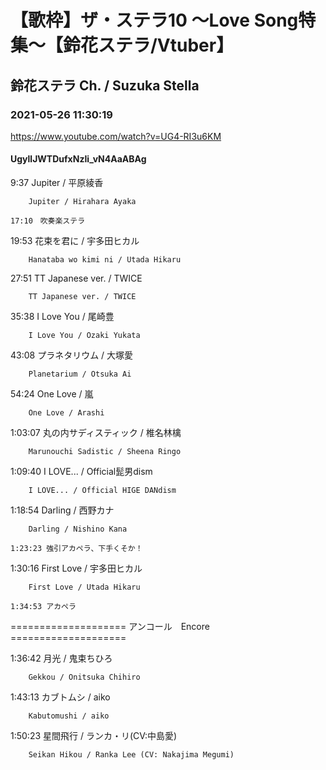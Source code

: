 # 【歌枠】ザ・ステラ10 ～Love Song特集～【鈴花ステラ/Vtuber】

## 鈴花ステラ Ch. / Suzuka Stella

### 2021-05-26 11:30:19

https://www.youtube.com/watch?v=UG4-RI3u6KM

#### UgyllJWTDufxNzIi_vN4AaABAg

9:37	Jupiter / 平原綾香

		Jupiter / Hirahara Ayaka

	17:10　吹奏楽ステラ



19:53	花束を君に / 宇多田ヒカル

		Hanataba wo kimi ni / Utada Hikaru



27:51	TT Japanese ver. / TWICE

		TT Japanese ver. / TWICE



35:38	I Love You / 尾崎豊

		I Love You / Ozaki Yukata



43:08	プラネタリウム / 大塚愛

		Planetarium / Otsuka Ai



54:24	One Love / 嵐

		One Love / Arashi



1:03:07	丸の内サディスティック / 椎名林檎

		Marunouchi Sadistic / Sheena Ringo



1:09:40	I LOVE... / Official髭男dism

		I LOVE... / Official HIGE DANdism



1:18:54	Darling / 西野カナ

		Darling / Nishino Kana

	1:23:23	強引アカペラ、下手くそか！



1:30:16	First Love / 宇多田ヒカル

		First Love / Utada Hikaru

	1:34:53	アカペラ



==================== アンコール　Encore ====================



1:36:42	月光 / 鬼束ちひろ

		Gekkou / Onitsuka Chihiro



1:43:13	カブトムシ / aiko

		Kabutomushi / aiko



1:50:23	星間飛行 / ランカ・リ(CV:中島愛)

		Seikan Hikou / Ranka Lee (CV: Nakajima Megumi)

